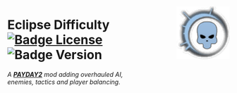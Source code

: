 
<div align = center>

<img
    src = 'Source/mod.png'
    align = right
    width = 120
/>

</div>

# Eclipse Difficulty   [![Badge License]][License]   ![Badge Version]

*A **[PAYDAY2]** mod adding overhauled AI,* <br>
*enemies, tactics and player balancing.*

<br>



<!----------------------------------------------------------------------------->

[PAYDAY2]: https://store.steampowered.com/app/218620/PAYDAY_2/

[License]: LICENSE


<!---------------------------------[ Badges ]---------------------------------->

[Badge License]: https://img.shields.io/badge/License-GPL3-015d93.svg?style=for-the-badge&labelColor=blue
[Badge Version]: https://img.shields.io/badge/dynamic/json?query=version&style=for-the-badge&labelColor=428813&color=2e5e0e&label=Version&url=https%3A%2F%2Fraw.githubusercontent.com%2Fmrcreepysos%2FEclipse-Difficulty%2Fmain%2Fmod.txt

